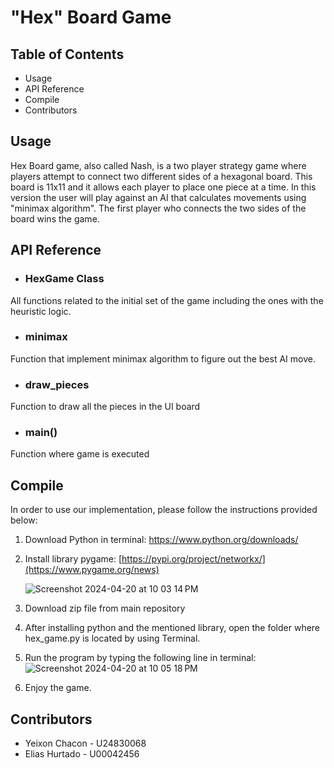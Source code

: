 # "Hex" Board Game
## Table of Contents
- Usage
- API Reference
- Compile
- Contributors

## Usage
Hex Board game, also called Nash, is a two player strategy game where players attempt to connect two different sides of a hexagonal board. This board is 11x11 and it allows each player to place one piece at a time. In this version the user will play against an AI that calculates movements using "minimax algorithm". The first player who connects the two sides of the board wins the game. 

## API Reference
- ### HexGame Class
All functions related to the initial set of the game including the ones with the heuristic logic.
- ### minimax
Function that implement minimax algorithm to figure out the best AI move.
- ### draw_pieces
Function to draw all the pieces in the UI board
- ### main()
Function where game is executed
  
## Compile
In order to use our implementation, please follow the instructions provided below:
1. Download Python in terminal: https://www.python.org/downloads/
2. Install library pygame: [https://pypi.org/project/networkx/](https://www.pygame.org/news)

   ![Screenshot 2024-04-20 at 10 03 14 PM](https://github.com/chayex18/Hex/assets/133992144/5de8e564-4d21-4694-8810-85fbb845a3b5)
4. Download zip file from main repository
5. After installing python and the mentioned library, open the folder where hex_game.py is located by using Terminal.
6. Run the program by typing the following line in terminal:
![Screenshot 2024-04-20 at 10 05 18 PM](https://github.com/chayex18/Hex/assets/133992144/3db579ba-6a56-4c46-866e-907b5a3d7523)
7. Enjoy the game. 
## Contributors
- Yeixon Chacon - U24830068
- Elias Hurtado - U00042456
  
